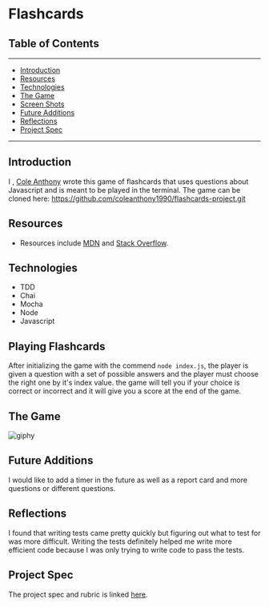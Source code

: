 # Flashcards

## Table of Contents
---
- [Introduction](#Introduction)
- [Resources](#Resources)
- [Technologies](#Technologies)
- [The Game](#The-Game)
- [Screen Shots](#Screen-Shots)
- [Future Additions](#Future-Additions)
- [Reflections](#Reflections)
- [Project Spec](#Project-Spec)
---
## Introduction

I , [Cole Anthony](https://www.linkedin.com/in/cole-edwin-anthony/) wrote this game of flashcards that uses questions about Javascript and is meant to be played in the terminal. The game can be cloned here: https://github.com/coleanthony1990/flashcards-project.git

## Resources
- Resources include [MDN](https://developer.mozilla.org/en-US/) and [Stack Overflow](https://stackoverflow.com/).

## Technologies
- TDD
- Chai
- Mocha
- Node
- Javascript
## Playing Flashcards
After initializing the game with the commend `node index.js`, the player is given a question with a set of possible answers and the player must choose the right one by it's index value. the game will tell you if your choice is correct or incorrect and it will give you a score at the end of the game.
## The Game
![giphy](https://user-images.githubusercontent.com/103971359/186785004-09cf84a6-527a-4b0a-b9c7-fb29c581e143.gif)
## Future Additions
I would like to add a timer in the future as well as a report card and more questions or different questions.
## Reflections
I found that writing tests came pretty quickly but figuring out what to test for was more difficult. Writing the tests definitely helped me write more efficient code because I was only trying to write code to pass the tests.
## Project Spec
The project spec and rubric is linked [here](https://frontend.turing.edu/projects/flash-cards.html).

